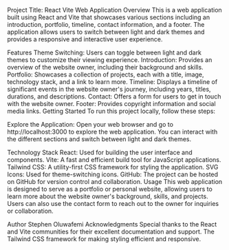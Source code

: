 
Project Title: React Vite Web Application
Overview
This is a web application built using React and Vite that showcases various sections including an introduction, portfolio, timeline, contact information, and a footer. The application allows users to switch between light and dark themes and provides a responsive and interactive user experience.

Features
Theme Switching: Users can toggle between light and dark themes to customize their viewing experience.
Introduction: Provides an overview of the website owner, including their background and skills.
Portfolio: Showcases a collection of projects, each with a title, image, technology stack, and a link to learn more.
Timeline: Displays a timeline of significant events in the website owner's journey, including years, titles, durations, and descriptions.
Contact: Offers a form for users to get in touch with the website owner.
Footer: Provides copyright information and social media links.
Getting Started
To run this project locally, follow these steps:

Explore the Application: Open your web browser and go to http://localhost:3000 to explore the web application. You can interact with the different sections and switch between light and dark themes.

Technology Stack
React: Used for building the user interface and components.
Vite: A fast and efficient build tool for JavaScript applications.
Tailwind CSS: A utility-first CSS framework for styling the application.
SVG Icons: Used for theme-switching icons.
GitHub: The project can be hosted on GitHub for version control and collaboration.
Usage
This web application is designed to serve as a portfolio or personal website, allowing users to learn more about the website owner's background, skills, and projects. Users can also use the contact form to reach out to the owner for inquiries or collaboration.



Author
Stephen Oluwafemi
Acknowledgments
Special thanks to the React and Vite communities for their excellent documentation and support.
The Tailwind CSS framework for making styling efficient and responsive.
